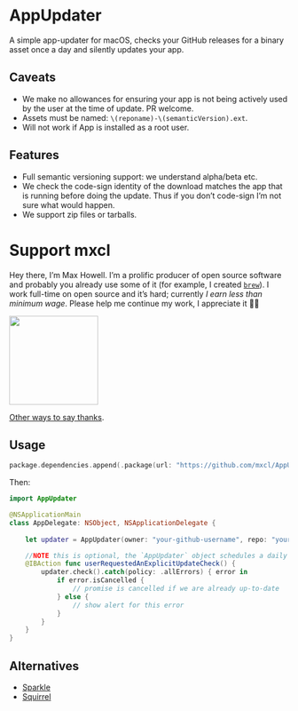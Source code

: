 # AppUpdater

A simple app-updater for macOS, checks your GitHub releases for a binary asset
once a day and silently updates your app.

## Caveats

* We make no allowances for ensuring your app is not being actively used by the user
    at the time of update. PR welcome.
* Assets must be named: `\(reponame)-\(semanticVersion).ext`.
* Will not work if App is installed as a root user.

## Features

* Full semantic versioning support: we understand alpha/beta etc.
* We check the code-sign identity of the download matches the app that is
    running before doing the update. Thus if you don’t code-sign I’m not sure what
    would happen.
* We support zip files or tarballs.

# Support mxcl

Hey there, I’m Max Howell. I’m a prolific producer of open source software and
probably you already use some of it (for example, I created [`brew`]). I work
full-time on open source and it’s hard; currently *I earn less than minimum
wage*. Please help me continue my work, I appreciate it 🙏🏻

<a href="https://www.patreon.com/mxcl">
	<img src="https://c5.patreon.com/external/logo/become_a_patron_button@2x.png" width="160">
</a>

[Other ways to say thanks](http://mxcl.github.io/#donate).

[`brew`]: https://brew.sh

## Usage

```swift
package.dependencies.append(.package(url: "https://github.com/mxcl/AppUpdater.git", from: "1.0.0"))
```

Then:

```swift
import AppUpdater

@NSApplicationMain
class AppDelegate: NSObject, NSApplicationDelegate {
    
    let updater = AppUpdater(owner: "your-github-username", repo: "your-github-repo-name")

    //NOTE this is optional, the `AppUpdater` object schedules a daily update check itself    
    @IBAction func userRequestedAnExplicitUpdateCheck() {
        updater.check().catch(policy: .allErrors) { error in
            if error.isCancelled {
                // promise is cancelled if we are already up-to-date
            } else {
                // show alert for this error
            }
        }
    }
}
```

## Alternatives

* [Sparkle](https://github.com/sparkle-project/Sparkle)
* [Squirrel](https://github.com/Squirrel/Squirrel.Mac)
